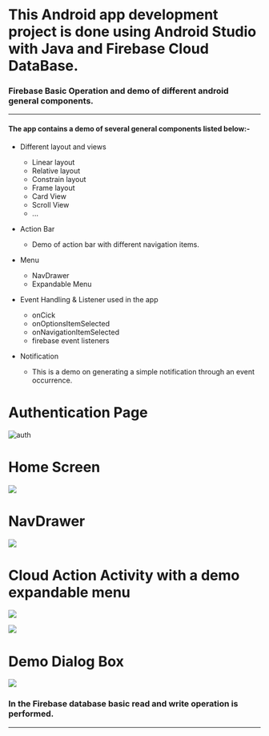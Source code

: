 #  This Android app development project is done using Android Studio with Java and Firebase Cloud DataBase.

### Firebase Basic Operation and demo of different android general components.

---

#### The app contains a demo of several general components listed below:-

* Different layout and views
  * Linear layout
  * Relative layout
  * Constrain layout
  * Frame layout
  * Card View
  * Scroll View
  * ...

* Action Bar
  * Demo of action bar with different navigation items.

* Menu
  * NavDrawer
  * Expandable Menu
  
* Event Handling & Listener used in the app
  * onCick
  * onOptionsItemSelected
  * onNavigationItemSelected
  * firebase event listeners
  
* Notification
  * This is a demo on generating a simple notification through an event occurrence.
  


# Authentication Page

![auth](https://github.com/Tidings-SP/AndroidStudio-Java/blob/main/App-With-Firebase/Sample-Screen-Shots/auth.jpg?raw=true)

# Home Screen

![](https://github.com/Tidings-SP/AndroidStudio-Java/blob/main/App-With-Firebase/Sample-Screen-Shots/home.jpg)

# NavDrawer

![](https://github.com/Tidings-SP/AndroidStudio-Java/blob/main/App-With-Firebase/Sample-Screen-Shots/nav.jpg)

# Cloud Action Activity with a demo expandable menu

![](https://github.com/Tidings-SP/AndroidStudio-Java/blob/main/App-With-Firebase/Sample-Screen-Shots/read.jpg)

![](https://github.com/Tidings-SP/AndroidStudio-Java/blob/main/App-With-Firebase/Sample-Screen-Shots/menu.jpg)

# Demo Dialog Box

![](https://github.com/Tidings-SP/AndroidStudio-Java/blob/main/App-With-Firebase/Sample-Screen-Shots/dialog.jpg)



### In the Firebase database basic read and write operation is performed.


---
